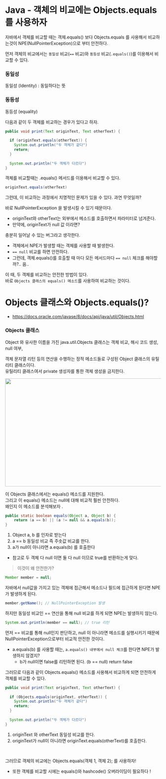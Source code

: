 # Java - 객체의 비교에는 Objects.equals를 사용하자



자바에서 객체를 비교할 때는 객체.equals() 보다 Objects.equals 를 사용해서 비교하는것이 NPE(NullPointerException)으로 부터 안전하다. 

  


먼저 객체의 비교에서는 `동일성` 비교(`==` 비교)와 `동등성` 비교(`.equals()`)를 이용해서 비교할 수 있다.  

### 동일성

동일성 (Identity) : 동일하다는 뜻 

### 동등성

동등성 (equality)



다음과 같이 두 객체를 비교하는 경우가 있다고 하자. 

```java
public void print(Text originText, Text otherText) {
  
  if (originText.equals(otherText)) {
    System.out.println("두 객체가 같다")
  	return;
  } 
  
  System.out.println("두 객체가 다르다")
}
```



객체를 비교할때는  .equals() 메서드를 이용해서 비교할 수 있다.

```java
originText.equals(otherText)
```



그런데, 이 비교하는 과정에서 치명적인 문제가 있을 수 있다. 과연 무엇일까?   


바로 NullPointerException 을 발생시킬 수 있기 때문이다. 

* originText와 otherText는 외부에서 메소드를 호출하면서 파라미터로 넘겨준다.
* 만약에, originText가 null 값 이라면? 



충분히 일어날 수 있는 버그라고 생각한다.   

* 객체에서 NPE가 발생할 때는 객체를 사용할 때 발생한다.  
* `== null` 비교를 하면 안전하다.
* 그런데, 객체.equals()를 호출할 때 마다  모든 메서드마다 `== null` 체크를 해야할까?.. 음..



이 때, 두 객체를 비교하는 안전한 방법이 있다.  
바로 `Objects 클래스의 equals() 메소드`를 사용하여 비교하는 것이다. 



# Objects 클래스와 Objects.equals()?



* https://docs.oracle.com/javase/8/docs/api/java/util/Objects.html

### Objects 클래스

Object 와 유사한 이름을 가진 java.util.Objects 클래스는 객체 비교, 해시 코드 생성, null 여부,

객체 문자열 리턴 등의 연산을 수행하는 정적 메소드들로 구성된 Object 클래스의 유틸리티 클래스이다.    
유틸리티 클래스여서 private 생성자를 통한 객체 생성을 금지한다. 



<img src ="https://blog.kakaocdn.net/dn/tg9F8/btrRAgR4RcL/wWocZTa0dvVCYYQ0h2TC20/img.png" width=900 height=350>



이 Objects 클래스에서는 equals() 메소드를 지원한다.  
그리고 이 equals() 메소드는 null에 대해 비교적 훨씬 안전하다.   
왜인지 이 메소드를 분석해보자 .  

```java
public static boolean equals(Object a, Object b) {
	return (a == b) || (a != null && a.equals(b));
}
```

1. Object a, b 를 인자로 받는다
2. a == b 동일성 비교 즉 주솟값 비교를 한다.
3. a가 null이 아니라면 a.equals(b) 를 호출한다

* 참고로 두 객체 다 null 이면 둘 다 null 이므로 true를 반환하는게 맞다.   
  

> 이것이 왜 안전한가? 

  


```java
Member member = null;
```

자바에서 null값을 가지고 있는 객체에 접근해서 메소드나 필드에 접근하게 된다면 NPE가 발생하게 된다.  

```java
member.getName(); // NullPointerException 발생 
```

  


하지만 동일성 비교인 == 연산을 통해 null 비교를 하게 되면 NPE는 발생하지 않는다. 

```java
System.out.println(member == null); // true 리턴 
```



먼저 == 비교를 통해 null인지 판단하고, null 이 아니라면 메소드를 실행시키기 때문에 NullPointerException으로부터 비교적 안전한 것이다. 

* a.equals(b) 를 사용할 때는, `a.equals() 내부에서 null 체크`를 한다면 NPE가 발생하지 않겠지?
  * b가 null이면 false를 리턴하면 된다. (b == null) return false 



그러므로 다음과 같이 Objects.equals() 메소드를 사용해서 비교하게 되면 안전하게 객체를 비교할 수 있다.

```java
public void print(Text originText, Text otherText) {
  
  if (Objects.equals(originText, otherText)) {
    System.out.println("두 객체가 같다")
  	return;
  } 
  
  System.out.println("두 객체가 다르다")
}
```



1. originText 와 otherText 동일성 비교를 한다. 
2. originText가 null이 아니라면 originText.equals(otherText)를 호출한다. 

<br>



그러므로 객체의 비교에는 Objects.equals(객체 1, 객체 2); 를  사용하자!

* 또한 객체를 비교할 시에는 equals()와 hashcode() 오버라이딩이 필요하다 !
